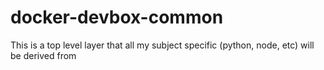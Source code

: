 # docker-devbox-common
This is a top level layer that all my subject specific (python, node, etc) will be derived from
